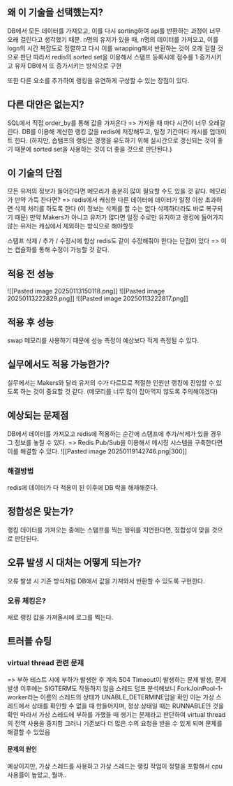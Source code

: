 ## 왜 이 기술을 선택했는지?
DB에서 모든 데이터를 가져오고, 이를 다시 sorting하여 api를 반환하는 과정이 너무 오래 걸린다고 생각했기 때문.
n명의 유저가 있을 때, n명의 데이터를 가져오고, 이를 logn의 시간 복잡도로 정렬하고 다시 이를 wrapping해서 반환하는 것이 오래 걸릴 것으로 판단
따라서 redis의 sorted set을 이용해서 스탬프 등록시에 점수를 1 증가시키고 유저 DB에서 또 증가시키는 방식으로 구현

또한 다른 요소를 추가하여 랭킹을 유연하게 구성할 수 있는 장점이 있다.
## 다른 대안은 없는지?
SQL에서 직접 order_by를 통해 값을 가져온다 => 가져올 때 마다 시간이 너무 오래걸린다.
DB를 이용해 계산한 랭킹 값을 redis에 저장해두고, 일정 기간마다 캐시를 업데이트 한다. (하지만, 솝탬프의 랭킹은 경쟁을 유도하기 위해 실시간으로 갱신되는 것이 좋기 때문에 sorted set을 사용하는 것이 더 좋을 것으로 판단된다.)
## 이 기술의 단점
모든 유저의 정보가 들어간다면 메모리가 충분히 많이 필요할 수도 있을 것 같다.
메모리가 만약 가득 찬다면? 
=> redis에서 캐싱한 다른 데이터에 데이터가 일정 이상 초과하면 삭제 처리를 하도록 한다 (이 정보는 삭제를 할 수는 없다 삭제하더라도 바로 복구되기 때문)
만약 Makers가 아니고 유저가 많다면 일정 수로만 유지하고 랭킹에 들어가지 않는 유저는 캐싱에서 제외하는 방식으로 해야할듯

스탬프 삭제 / 추가 / 수정시에 항상 redis도 같이 수정해줘야 한다는 단점이 있다 => 이는 캡슐화를 통해 수정이 가능할 것 같다.
## 적용 전 성능
![[Pasted image 20250113150118.png]]
![[Pasted image 20250113222829.png]]
![[Pasted image 20250113222817.png]]
## 적용 후 성능
swap 메모리를 사용하기 때문에 성능 측정이 예상보다 적게 측정될 수 있다.
## 실무에서도 적용 가능한가?
실무에서는 Makers와 달리 유저의 수가 다르므로 적절한 인원만 랭킹에 진입할 수 있도록 하는 것이 중요할 것 같다. (메모리를 너무 많이 잡아먹지 않도록 주의해야겠다)

## 예상되는 문제점
DB에서 데이터를 가져오고 redis에 적용하는 순간에 스탬프에 추가/삭제가 있을 경우 그 정보를 놓칠 수 있다.
 => Redis Pub/Sub을 이용해서 메시징 시스템을 구축한다면 이를 해결할 수 있다.
 ![[Pasted image 20250119142746.png|300]]
### 해결방법
redis에 데이터가 다 적용이 된 이후에 DB 락을 해제해준다.
## 정합성은 맞는가?
랭킹 데이터를 가져오는 중에는 스탬프를 찍는 행위를 지연한다면, 정합성이 맞을 것으로 판단된다.
## 오류 발생 시 대처는 어떻게 되는가?
오류 발생 시 기존 방식처럼 DB에서 값을 가져와서 반환할 수 있도록 구현한다.
### 오류 체킹은?
새로 랭킹 값을 가져올시에 로그를 찍는다.
## 트러블 슈팅
### virtual thread 관련 문제
=> 부하 테스트 시에 부하가 발생한 후 계속 504 Timeout이 발생하는 문제 발생, 문제 발생 이후에는 SIGTERM도 작동하지 않음
스레드 덤프 분석해보니 ForkJoinPool-1-worker라는 이름의 스레드의 상태가 UNABLE_DETERMINE임을 확인
이는 가상 스레드에서 상태를 확인할 수 없을 때 만들어지며, 정상 상태일 때는 RUNNABLE인 것을 확인
따라서 가상 스레드에 부하를 가했을 때 생기는 문제라고 판단하여 virtual thread의 전역 사용을 중지함
그러니 기존보다 더 많은 수의 요청을 받을 수 있게 되며 문제를 해결할 수 있었음
#### 문제의 원인
예상이지만, 가상 스레드를 사용하고 가상 스레드는 랭킹 작업이 정렬을 포함해서 cpu 사용률이 높았고, 
뭘까..
